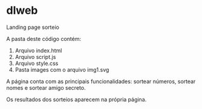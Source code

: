 # dlweb
Landing page sorteio

A pasta deste código contém:

1. Arquivo index.html
2. Arquivo script.js
3. Arquivo style.css
4. Pasta images com o arquivo img1.svg

A página conta com as principais funcionalidades: sortear números, sortear nomes e sortear amigo secreto.

Os resultados dos sorteios aparecem na própria página.

